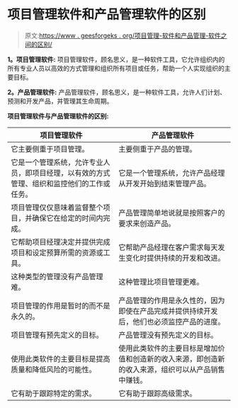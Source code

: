 # 项目管理软件和产品管理软件的区别

> 原文:[https://www . geesforgeks . org/项目管理-软件和产品管理-软件之间的区别/](https://www.geeksforgeeks.org/difference-between-project-management-software-and-product-management-software/)

**1。项目管理软件:**
项目管理软件，顾名思义，是一种软件工具，它允许组织内的所有专业人员以高效的方式管理和组织所有项目或任务，帮助一个人实现组织的主要目标。

**2。产品管理软件:**
产品管理软件，顾名思义，是一种软件工具，允许人们计划、预测和开发产品，并管理其生命周期。

**项目管理软件与产品管理软件的区别:**

<center>

| 项目管理软件 | 产品管理软件 |
| --- | --- |
| 它主要侧重于项目管理。 | 主要侧重于产品的管理。 |
| 它是一个管理系统，允许专业人员，即项目经理，以有效的方式管理、组织和监控他们的工作或任务。 | 它是一个管理系统，允许产品经理从开发开始到结束管理产品。 |
| 项目管理仅仅意味着监督整个项目，并确保它在给定的时间内完成。 | 产品管理简单地说就是按照客户的要求来创造产品。 |
| 它帮助项目经理决定并提供完成项目和设定预算所需的资源或工具。 | 它帮助产品经理在客户需求每天发生变化时提供持续的开发和改进。 |
| 这种类型的管理没有产品管理难。 | 这种管理比项目管理更难。 |
| 项目管理的作用是暂时的而不是永久的。 | 产品管理的作用是永久性的，因为即使在产品完成并提供持续开发后，他们也必须监控产品的进度。 |
| 项目管理有预先定义的目标。 | 产品管理没有预先定义的目标。 |
| 使用此类软件的主要目标是提高质量和降低风险的可能性。 | 使用此类软件的主要目标是增加价值和创造新的收入来源，即创造新的收入来源，组织可以从产品销售中赚钱。 |
| 它有助于跟踪特定的需求。 | 它有助于跟踪高级需求。 |

</center>